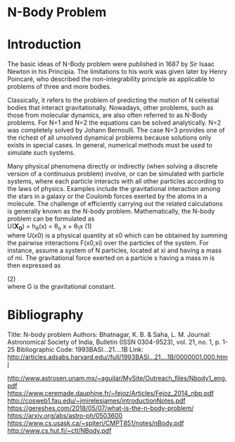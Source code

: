 
# N-Body Problem
# Introduction

The basic ideas of N-Body problem were published in 1687 by Sir Isaac Newton in his Principia. The limitations to his work was given later by Henry Poincaré, who described the non-integrability principle as applicable to problems of three and more bodies.

Classically, it refers to the problem of predicting the motion of N celestial bodies that interact gravitationally. Nowadays, other problems, such as those from molecular dynamics, are also often referred to as N-Body problems. For N=1 and N=2 the equations can be solved analytically. N=2 was completely solved by Johann Bernoulli. The case N=3 provides one of the richest of all unsolved dynamical problems because solutions only exists in special cases. In general, numerical methods must be used to simulate such systems.

Many physical phenomena directly or indirectly (when solving a discrete version of a continuous problem) involve, or can be simulated with particle systems, where each particle interacts with all other particles according to the laws of physics. Examples include the gravitational interaction among the stars in a galaxy or the Coulomb forces exerted by the atoms in a molecule. The challenge of efficiently carrying out the related calculations is generally known as the N-body problem.
Mathematically, the N-body problem can be formulated as<br>
U(**X<sub>0**) = 
h<sub>&theta;</sub>(x) = &theta;<sub>o</sub> x + &theta;<sub>1</sub>x (1)<br>
where U(x0) is a physical quantity at x0 which can be obtained by summing the pairwise
interactions F(x0,xi) over the particles of the system. For instance, assume a system of
N particles, located at xi and having a mass of mi. The gravitational force exerted on a
particle x having a mass m is then expressed as<br>

(2)<br>
where G is the gravitational constant.
# Bibliography

Title: N-body problem
Authors: Bhatnagar, K. B. & Saha, L. M.
Journal: Astronomical Society of India, Bulletin (ISSN 0304-9523), vol. 21, no. 1, p. 1-25
Bibliographic Code: 1993BASI...21....1B
Link: http://articles.adsabs.harvard.edu//full/1993BASI...21....1B/0000001.000.html

http://www.astrosen.unam.mx/~aguilar/MySite/Outreach_files/Nbody1_eng.pdf<br>
https://www.ceremade.dauphine.fr/~fejoz/Articles/Fejoz_2014_nbp.pdf<br>
http://cosweb1.fau.edu/~jmirelesjames/introductionNotes.pdf<br>
https://gereshes.com/2018/05/07/what-is-the-n-body-problem/<br>
https://arxiv.org/abs/astro-ph/0503600<br>
https://www.cs.usask.ca/~spiteri/CMPT851/notes/nBody.pdf<br>
http://www.cs.hut.fi/~ctl/NBody.pdf<br>
